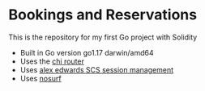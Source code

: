 # Bookings and Reservations

This is the repository for my first Go project with Solidity

- Built in Go version go1.17 darwin/amd64
- Uses the [chi router](https://github.com/go-chi/chi)
- Uses [alex edwards SCS session management](https://github.com/alexedwards/scs/v2)
- Uses [nosurf](https://github.com/justinas/nosurf)
